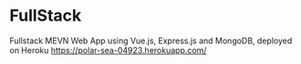# FullStack
Fullstack MEVN Web App using Vue.js, Express.js and MongoDB, deployed on Heroku
https://polar-sea-04923.herokuapp.com/
